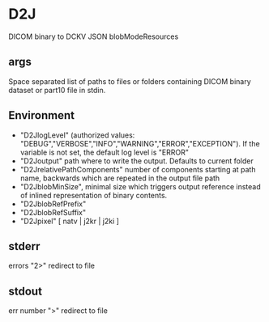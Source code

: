 # D2J

DICOM binary to DCKV JSON blobModeResources

## args
Space separated list of paths to files or folders containing  DICOM binary dataset or part10 file in stdin.

## Environment
- "D2JlogLevel" (authorized values: "DEBUG","VERBOSE","INFO","WARNING","ERROR","EXCEPTION"). If the variable is not set, the default log level is "ERROR"
- "D2Joutput" path where to write the output. Defaults to current folder
- "D2JrelativePathComponents" number of components starting at path name, backwards which are repeated in the output file path
- "D2JblobMinSize", minimal size which triggers output reference instead of inlined representation of binary contents.
- "D2JblobRefPrefix"
- "D2JblobRefSuffix"
- "D2Jpixel" [ natv | j2kr | j2ki ]



## stderr
errors
"2>" redirect to file

## stdout
err number
">" redirect to file

